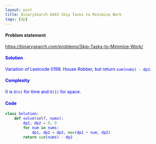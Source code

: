 ```yaml
---
layout: post
title: BinarySearch 0483 Skip Tasks to Minimize Work
tags: [dp]
---
```


#### Problem statement

<a href="https://binarysearch.com/problems/Skip-Tasks-to-Minimize-Work/"> <font color = blue>https://binarysearch.com/problems/Skip-Tasks-to-Minimize-Work/

#### Solution
Variation of Leetcode 0198. House Robber, but return `sum(nums) - dp2`.

#### Complexity
It is `O(n)` for time and `O(1)` for space.

#### Code
```python
class Solution:
    def solve(self, nums):
        dp1, dp2 = 0, 0
        for num in nums:
            dp1, dp2 = dp2, max(dp1 + num, dp2)          
        return sum(nums) - dp2 
```

